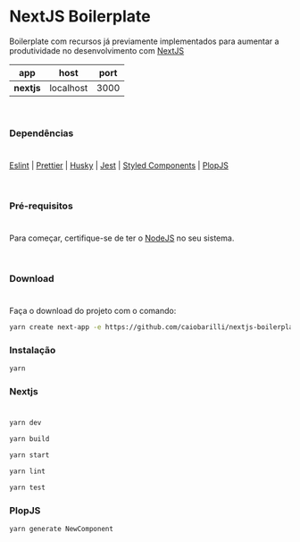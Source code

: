 # NextJS Boilerplate

Boilerplate com recursos já previamente implementados para aumentar a produtividade no desenvolvimento com [NextJS](https://nextjs.org/)

| app | host | port |
| ---- | ---- | ---- |
| **nextjs** | localhost | 3000 |

<br/>

### Dependências
#

[Eslint](https://eslint.org/)
| [Prettier](https://prettier.io/)
| [Husky](https://github.com/typicode/husky)
| [Jest](https://jestjs.io/)
| [Styled Components](https://styled-components.com/)
| [PlopJS](https://plopjs.com/)

<br/>

### Pré-requisitos
#
Para começar, certifique-se de ter o [NodeJS](https://nodejs.org/en/) no seu sistema.

<br />

### Download
#
Faça o download do projeto com o comando:

```sh
yarn create next-app -e https://github.com/caiobarilli/nextjs-boilerplate/tree/main/jest-styled-components my-app
```

### Instalação

```sh
yarn
```

### Nextjs
#
```sh
yarn dev
```

```sh
yarn build
```

```sh
yarn start
```

```sh
yarn lint
```

```sh
yarn test
```

### PlopJS

```sh
yarn generate NewComponent
```
